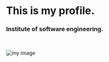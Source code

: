 
# This is my profile.
### Institute of software engineering.

<br>

![my image](/assets/images/second.jpg)
